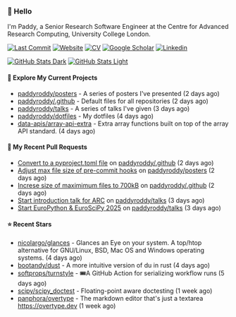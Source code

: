 ### 👋 Hello

I'm Paddy, a Senior Research Software Engineer at the Centre for Advanced
Research Computing, University College London.

[![Last Commit](https://img.shields.io/github/last-commit/paddyroddy/paddyroddy/main?label=updated)](https://github.com/paddyroddy)
[![Website](https://img.shields.io/badge/GitHub%20Pages-222?logo=githubpages&logoColor=fff&style=for-the-badge&style=flat)](https://paddyroddy.github.io)
[![CV](https://img.shields.io/badge/CV-PDF-pink.svg)](https://paddyroddy.github.io/cv)
[![Google Scholar](https://img.shields.io/badge/Google%20Scholar-4285F4?logo=googlescholar&logoColor=fff&style=for-the-badge&style=flat)](https://scholar.google.com/citations?user=OFigHUwAAAAJ)
[![Linkedin](https://img.shields.io/badge/LinkedIn-0A66C2?logo=linkedin&logoColor=fff&style=for-the-badge&style=flat)](https://www.linkedin.com/in/patrickjamesroddy)

[![GitHub Stats Dark](https://github-readme-stats-paddyroddy.vercel.app/api?username=paddyroddy&disable_animations=true&hide_border=true&hide_title=true&include_all_commits=true&rank_icon=github&show=prs_merged,reviews&show_icons=true&theme=tokyonight)](https://github.com/paddyroddy/paddyroddy#gh-dark-mode-only)
[![GitHub Stats Light](https://github-readme-stats-paddyroddy.vercel.app/api?username=paddyroddy&disable_animations=true&hide_border=true&hide_title=true&include_all_commits=true&rank_icon=github&show=prs_merged,reviews&show_icons=true&theme=default)](https://github.com/paddyroddy/paddyroddy#gh-light-mode-only)

#### 👷 Explore My Current Projects

- [paddyroddy/posters](https://github.com/paddyroddy/posters) - A series of posters I&#39;ve presented
  (2 days ago)
- [paddyroddy/.github](https://github.com/paddyroddy/.github) - Default files for all repositories
  (2 days ago)
- [paddyroddy/talks](https://github.com/paddyroddy/talks) - A series of talks I&#39;ve given
  (3 days ago)
- [paddyroddy/dotfiles](https://github.com/paddyroddy/dotfiles) - My dotfiles
  (4 days ago)
- [data-apis/array-api-extra](https://github.com/data-apis/array-api-extra) - Extra array functions built on top of the array API standard.
  (4 days ago)

#### 🔨 My Recent Pull Requests

- [Convert to a pyproject.toml file](https://github.com/paddyroddy/.github/pull/317) on [paddyroddy/.github](https://github.com/paddyroddy/.github)
  (2 days ago)
- [Adjust max file size of pre-commit hooks](https://github.com/paddyroddy/posters/pull/16) on [paddyroddy/posters](https://github.com/paddyroddy/posters)
  (2 days ago)
- [Increse size of maximimum files to 700kB](https://github.com/paddyroddy/.github/pull/316) on [paddyroddy/.github](https://github.com/paddyroddy/.github)
  (2 days ago)
- [Start introduction talk for ARC](https://github.com/paddyroddy/talks/pull/113) on [paddyroddy/talks](https://github.com/paddyroddy/talks)
  (3 days ago)
- [Start EuroPython &amp; EuroSciPy 2025](https://github.com/paddyroddy/talks/pull/112) on [paddyroddy/talks](https://github.com/paddyroddy/talks)
  (3 days ago)

#### ⭐ Recent Stars

- [nicolargo/glances](https://github.com/nicolargo/glances) - Glances an Eye on your system. A top/htop alternative for GNU/Linux, BSD, Mac OS and Windows operating systems.
  (4 days ago)
- [bootandy/dust](https://github.com/bootandy/dust) - A more intuitive version of du in rust
  (4 days ago)
- [softprops/turnstyle](https://github.com/softprops/turnstyle) - 🎟️A GitHub Action for serializing workflow runs
  (5 days ago)
- [scipy/scipy_doctest](https://github.com/scipy/scipy_doctest) - Floating-point aware doctesting
  (1 week ago)
- [panphora/overtype](https://github.com/panphora/overtype) - The markdown editor that&#39;s just a textarea https://overtype.dev
  (1 week ago)
